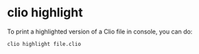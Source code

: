 # clio highlight

To print a highlighted version of a Clio file in console, you can do:

```text
clio highlight file.clio
```
